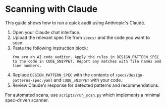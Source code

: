 # Scanning with Claude

This guide shows how to run a quick audit using Anthropic's Claude.

1. Open your Claude chat interface.
2. Upload the relevant spec file from `specs/` and the code you want to scan.
3. Paste the following instruction block:
   ```
   You are an AI code auditor. Apply the rules in DESIGN_PATTERN_SPEC to the code in CODE_SNIPPET. Report any matches with file names and line numbers.
   ```
4. Replace `DESIGN_PATTERN_SPEC` with the contents of `specs/design-patterns-spec.yaml` and `CODE_SNIPPET` with your code.
5. Review Claude's response for detected patterns and recommendations.

For automated scans, use `scripts/run_scan.py` which implements a minimal spec-driven scanner.
